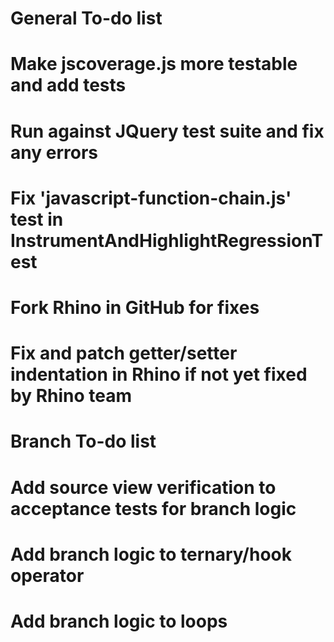 General To-do list
==================
# Make jscoverage.js more testable and add tests
# Run against JQuery test suite and fix any errors
# Fix 'javascript-function-chain.js' test in InstrumentAndHighlightRegressionTest
# Fork Rhino in GitHub for fixes
# Fix and patch getter/setter indentation in Rhino if not yet fixed by Rhino team

Branch To-do list
==================
# Add source view verification to acceptance tests for branch logic
# Add branch logic to ternary/hook operator
# Add branch logic to loops